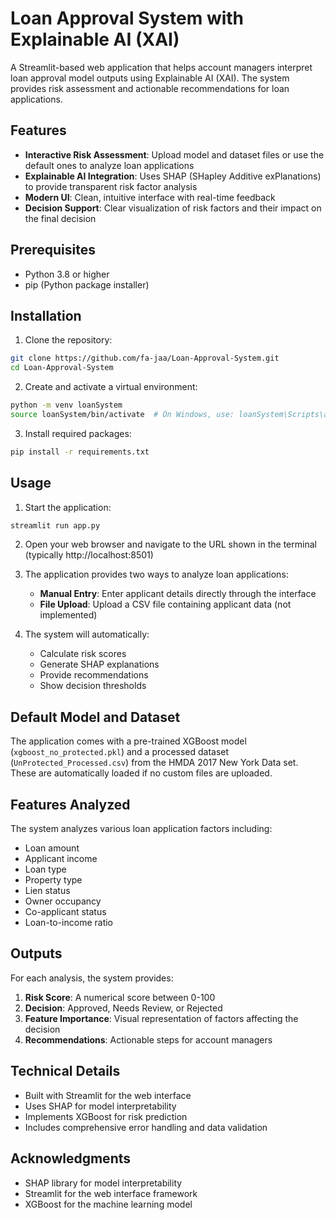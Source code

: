 # Loan Approval System with Explainable AI (XAI)

A Streamlit-based web application that helps account managers interpret loan approval model outputs using Explainable AI (XAI). The system provides risk assessment and actionable recommendations for loan applications.

## Features

- **Interactive Risk Assessment**: Upload model and dataset files or use the default ones to analyze loan applications
- **Explainable AI Integration**: Uses SHAP (SHapley Additive exPlanations) to provide transparent risk factor analysis
- **Modern UI**: Clean, intuitive interface with real-time feedback
- **Decision Support**: Clear visualization of risk factors and their impact on the final decision

## Prerequisites

- Python 3.8 or higher
- pip (Python package installer)

## Installation

1. Clone the repository:
```bash
git clone https://github.com/fa-jaa/Loan-Approval-System.git
cd Loan-Approval-System
```

2. Create and activate a virtual environment:
```bash
python -m venv loanSystem
source loanSystem/bin/activate  # On Windows, use: loanSystem\Scripts\activate
```

3. Install required packages:
```bash
pip install -r requirements.txt
```

## Usage

1. Start the application:
```bash
streamlit run app.py
```

2. Open your web browser and navigate to the URL shown in the terminal (typically http://localhost:8501)

3. The application provides two ways to analyze loan applications:
   - **Manual Entry**: Enter applicant details directly through the interface
   - **File Upload**: Upload a CSV file containing applicant data (not implemented)

4. The system will automatically:
   - Calculate risk scores
   - Generate SHAP explanations
   - Provide recommendations
   - Show decision thresholds

## Default Model and Dataset

The application comes with a pre-trained XGBoost model (`xgboost_no_protected.pkl`) and a processed dataset (`UnProtected_Processed.csv`) from the HMDA 2017 New York Data set. These are automatically loaded if no custom files are uploaded.

## Features Analyzed

The system analyzes various loan application factors including:
- Loan amount
- Applicant income
- Loan type
- Property type
- Lien status
- Owner occupancy
- Co-applicant status
- Loan-to-income ratio

## Outputs

For each analysis, the system provides:
1. **Risk Score**: A numerical score between 0-100
2. **Decision**: Approved, Needs Review, or Rejected
3. **Feature Importance**: Visual representation of factors affecting the decision
4. **Recommendations**: Actionable steps for account managers


## Technical Details

- Built with Streamlit for the web interface
- Uses SHAP for model interpretability
- Implements XGBoost for risk prediction
- Includes comprehensive error handling and data validation

## Acknowledgments

- SHAP library for model interpretability
- Streamlit for the web interface framework
- XGBoost for the machine learning model 